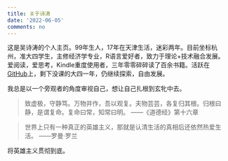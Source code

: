 ```yaml
---
title: 关于诗涛
date: '2022-06-05'
comments: no
---
```


这是吴诗涛的个人主页。99年生人，17年在天津生活，迷彩两年。目前坐标杭州，准大四学生，主修经济学专业，R语言爱好者，致力于理论+技术融合发展。爱阅读，爱思考，Kindle重度使用者，三年零零碎碎读了百余书籍。活跃在[GitHub](https://github.com/Shitao5)上，剩下没课的大四一年，仍继续探索，自由发展。

我总是以一个旁观者的角度审视自己，想让自己扎根到玄牝中去。

> 致虚极，守静笃。万物并作，吾以观复。夫物芸芸，各复归其根。归根曰静，是谓复命。复命曰常，知常曰明。  ——《道德经》第十六章

> 世界上只有一种真正的英雄主义，那就是认清生活的真相后还依然热爱生活。 ——罗曼·罗兰

将英雄主义贯彻到底。
